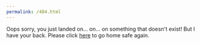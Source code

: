 ```yaml
---
permalink: /404.html
---
```


Oops sorry, you just landed on... on... on something that doesn't exist! But I have your back. Please click [here]("https://kirangosu.com/blog") to go home safe again.